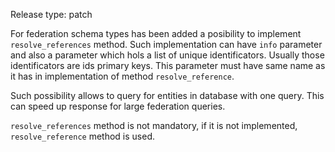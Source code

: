 Release type: patch

For federation schema types has been added a posibility to implement `resolve_references` method.
Such implementation can have `info` parameter and also a parameter which hols a list of unique identificators.
Usually those identificators are ids primary keys. This parameter must have same name as it has in
implementation of method `resolve_reference`.

Such possibility allows to query for entities in database with one query. This can speed up response
for large federation queries.

`resolve_references` method is not mandatory, if it is not implemented, `resolve_reference` method is used.
